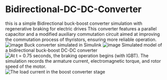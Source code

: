 # Bidirectional-DC-DC-Converter
this is a simple Bidirectional buck-boost converter simulation with regenerative braking for electric drives
This converter features a parallel capacitor and a modified auxiliary commutation circuit aimed at improving the commutation process of thyristors, ensuring more reliable operation.
![image](https://github.com/user-attachments/assets/ae0541ab-8364-4c1d-a7ae-774df846929e)
Buck converter simulated in Simulink
![image](https://github.com/user-attachments/assets/c39dbf39-7f37-464c-99d5-47a43570a666)
Simulated model of a bidirectional buck-boost DC-DC converter
![At t = 0.75 seconds, the braking operation begins (with IGBT). The simulation records the armature current, electromagnetic torque, and rotor speed of the motor.](https://github.com/user-attachments/assets/51e8b0d5-0042-43c9-b81e-7e42998729e9)
![The load current in the boost converter stage](https://github.com/user-attachments/assets/5710567a-59e0-47dd-a114-dd48d67312d6)
